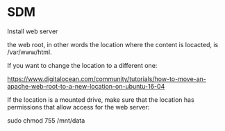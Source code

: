 # SDM


Install web server



the web root, in other words the location where the content is locacted, is /var/www/html.

If you want to change the location to a different one:


https://www.digitalocean.com/community/tutorials/how-to-move-an-apache-web-root-to-a-new-location-on-ubuntu-16-04




If the location is a mounted drive, make sure that the location has permissions that allow access for the web server:

sudo chmod 755 /mnt/data
















